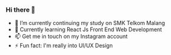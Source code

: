 ### Hi there 👋


<!-- **RayNanta/RayNanta** is a ✨ _special_ ✨ repository because its `README.md` (this file) appears on your GitHub profile.

Here are some ideas to get you started: -->

- :school_satchel: I’m currently continuing my study on SMK Telkom Malang
- 🌱 Currently learning React Js Front End Web Development
- 📫 Get me in touch on my Instagram account
- ⚡ Fun fact: I'm really into UI/UX Design

